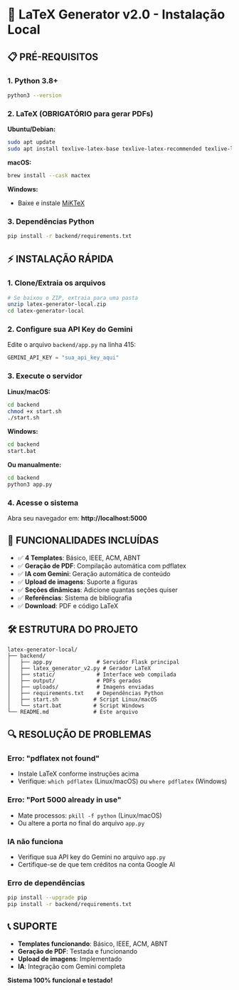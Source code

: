 # 🚀 LaTeX Generator v2.0 - Instalação Local

## 📋 **PRÉ-REQUISITOS**

### **1. Python 3.8+**
```bash
python3 --version
```

### **2. LaTeX (OBRIGATÓRIO para gerar PDFs)**

**Ubuntu/Debian:**
```bash
sudo apt update
sudo apt install texlive-latex-base texlive-latex-recommended texlive-latex-extra texlive-fonts-recommended
```

**macOS:**
```bash
brew install --cask mactex
```

**Windows:**
- Baixe e instale [MiKTeX](https://miktex.org/download)

### **3. Dependências Python**
```bash
pip install -r backend/requirements.txt
```

## ⚡ **INSTALAÇÃO RÁPIDA**

### **1. Clone/Extraia os arquivos**
```bash
# Se baixou o ZIP, extraia para uma pasta
unzip latex-generator-local.zip
cd latex-generator-local
```

### **2. Configure sua API Key do Gemini**
Edite o arquivo `backend/app.py` na linha 415:
```python
GEMINI_API_KEY = "sua_api_key_aqui"
```

### **3. Execute o servidor**

**Linux/macOS:**
```bash
cd backend
chmod +x start.sh
./start.sh
```

**Windows:**
```bash
cd backend
start.bat
```

**Ou manualmente:**
```bash
cd backend
python3 app.py
```

### **4. Acesse o sistema**
Abra seu navegador em: **http://localhost:5000**

## 🔧 **FUNCIONALIDADES INCLUÍDAS**

- ✅ **4 Templates**: Básico, IEEE, ACM, ABNT
- ✅ **Geração de PDF**: Compilação automática com pdflatex
- ✅ **IA com Gemini**: Geração automática de conteúdo
- ✅ **Upload de imagens**: Suporte a figuras
- ✅ **Seções dinâmicas**: Adicione quantas seções quiser
- ✅ **Referências**: Sistema de bibliografia
- ✅ **Download**: PDF e código LaTeX

## 🛠️ **ESTRUTURA DO PROJETO**

```
latex-generator-local/
├── backend/
│   ├── app.py              # Servidor Flask principal
│   ├── latex_generator_v2.py # Gerador LaTeX
│   ├── static/             # Interface web compilada
│   ├── output/             # PDFs gerados
│   ├── uploads/            # Imagens enviadas
│   ├── requirements.txt    # Dependências Python
│   ├── start.sh           # Script Linux/macOS
│   └── start.bat          # Script Windows
└── README.md              # Este arquivo
```

## 🔍 **RESOLUÇÃO DE PROBLEMAS**

### **Erro: "pdflatex not found"**
- Instale LaTeX conforme instruções acima
- Verifique: `which pdflatex` (Linux/macOS) ou `where pdflatex` (Windows)

### **Erro: "Port 5000 already in use"**
- Mate processos: `pkill -f python` (Linux/macOS)
- Ou altere a porta no final do arquivo `app.py`

### **IA não funciona**
- Verifique sua API key do Gemini no arquivo `app.py`
- Certifique-se de que tem créditos na conta Google AI

### **Erro de dependências**
```bash
pip install --upgrade pip
pip install -r backend/requirements.txt
```

## 📞 **SUPORTE**

- **Templates funcionando**: Básico, IEEE, ACM, ABNT
- **Geração de PDF**: Testada e funcionando
- **Upload de imagens**: Implementado
- **IA**: Integração com Gemini completa

**Sistema 100% funcional e testado!**

